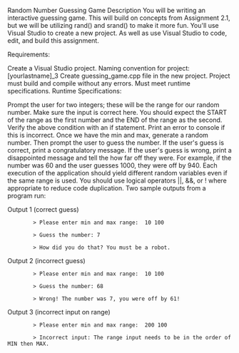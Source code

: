 Random Number Guessing Game
Description
You will be writing an interactive guessing game. This will build on concepts from Assignment 2.1, but we will be utilizing rand() and srand() to make it more fun. You'll use Visual Studio to create a new project. As well as use Visual Studio to code, edit, and build this assignment.

Requirements:

Create a Visual Studio project. Naming convention for project: [yourlastname]_3
Create guessing_game.cpp file in the new project.
Project must build and compile without any errors.
Must meet runtime specifications.
Runtime Specifications:

Prompt the user for two integers; these will be the range for our random number.
Make sure the input is correct here. You should expect the START of the range as the first number and the END of the range as the second.
Verify the above condition with an if statement. Print an error to console if this is incorrect.
Once we have the min and max, generate a random number. Then prompt the user to guess the number.
If the user's guess is correct, print a congratulatory message.
If the user's guess is wrong, print a disappointed message and tell the how far off they were. For example, if the number was 60 and the user guesses 1000, they were off by 940.
Each execution of the application should yield different random variables even if the same range is used.
You should use logical operators ||, &&, or ! where appropriate to reduce code duplication.
Two sample outputs from a program run:

Output 1 (correct guess)

            > Please enter min and max range:  10 100

            > Guess the number: 7

            > How did you do that? You must be a robot.

Output 2 (incorrect guess)

            > Please enter min and max range:  10 100

            > Guess the number: 68

            > Wrong! The number was 7, you were off by 61!

Output 3 (incorrect input on range)

            > Please enter min and max range:  200 100

            > Incorrect input: The range input needs to be in the order of MIN then MAX.

